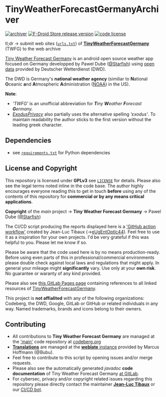 # TinyWeatherForecastGermanyArchiver

[![archiver](https://img.shields.io/github/workflow/status/tinyweatherforecastgermanygroup/TinyWeatherForecastGermanyArchiver/archiver?label=archiver%20workflow&logo=github&style=for-the-badge)](https://github.com/tinyweatherforecastgermanygroup/TinyWeatherForecastGermanyArchiver/actions/workflows/archiver.yml)  [![F-Droid Store release version](https://img.shields.io/f-droid/v/de.kaffeemitkoffein.tinyweatherforecastgermany?color=%23efbb24&logo=fdroid&style=for-the-badge)](https://f-droid.org/packages/de.kaffeemitkoffein.tinyweatherforecastgermany) [![code license](https://img.shields.io/github/license/twfgcicdbot/TinyWeatherForecastGermanyMirror?style=for-the-badge&logo=github)](https://github.com/twfgcicdbot/TinyWeatherForecastGermanyMirror/blob/master/COPYING) 

tl;dr -> submit web sites ([`urls.txt`](https://github.com/tinyweatherforecastgermanygroup/TinyWeatherForecastGermanyArchiver/blob/53190e46e470222ef3a51c562165ef93ebe3d4b4/urls.txt)) of  [**TinyWeatherForecastGermany**](https://codeberg.org/Starfish/TinyWeatherForecastGermany) (TWFG) to the web archive

[Tiny Weather Forecast Germany](https://tinyweatherforecastgermanygroup.gitlab.io/index/) is an android open source weather app focused on Germany developped by Pawel Dube ([@Starfish](https://codeberg.org/Starfish)) using [open data](https://opendata.dwd.de/) provided by Deutscher Wetterdienst (DWD).

The DWD is Germany's **national weather agency** (similiar to **N**ational **O**ceanic **a**nd **A**tmospheric **A**dministration ([NOAA](https://www.noaa.gov/about-our-agency)) in the US).

**Note**:
* *'TWFG'* is an unofficial abbreviation for ***T**iny **W**eather **F**orecast **G**ermany.*
* *[ExodusPrivacy](https://github.com/Exodus-Privacy)* also partially uses the alternative spelling *'εxodus'*. To maintain readability the author sticks to the first version without the leading greek character.

## Dependencies

* see [`requirements.txt`](https://raw.githubusercontent.com/tinyweatherforecastgermanygroup/TinyWeatherForecastGermanyArchiver/main/requirements.txt) for Python dependencies

## License and Copyright

This repository is licensed under **GPLv3** see [`LICENSE`](https://github.com/tinyweatherforecastgermanygroup/TinyWeatherForecastGermanyArchiver/blob/53190e46e470222ef3a51c562165ef93ebe3d4b4/LICENSE) for details. Please also see the legal terms noted inline in the code base. The author highly encourages everyone reading this to get in touch **before** using any of the contents of this repository for **commercial or by any means critical applications**.

**Copyright** of the *main* project -> **Tiny Weather Forecast Germany** -> Pawel Dube ([@Starfish](https://codeberg.org/Starfish))

The CI/CD script producing the reports displayed here is a ['GitHub action workflow'](https://github.com/tinyweatherforecastgermanygroup/TinyWeatherForecastGermanyArchiver/actions/workflows/archiver.yml) created by Jean-Luc Tibaux (->[eUgEntOptIc44](https://gitlab.com/eUgEntOptIc44)).
Feel free to use it as a inspiration for your own projects. I'd be very grateful if this was helpful to you. Please let me know if so.

Please be aware that the code used here is by no means production-ready. Before using even parts of this in professional/commercial environments please double check against local laws and regulations that might apply. In general your mileage might **significantly** vary. Use only at your **own risk**. No guarantee or waranty of any kind provided.

Please also see [this GitLab Pages page](https://tinyweatherforecastgermanygroup.gitlab.io/index/) containing references to all linked resources of [TinyWeatherForecastGermany](https://tinyweatherforecastgermanygroup.gitlab.io/index/).

This project is **not affialited** with any of the following organizations: Codeberg, the DWD, Google, GitLab or GitHub or related individuals in any way. Named trademarks, brands and icons belong to their owners.

## Contributing

* All contributions to **Tiny Weather Forecast Germany** are managed at the ['main'](https://codeberg.org/Starfish/TinyWeatherForecastGermany) code repository at [codeberg.org](https://codeberg.org/Starfish/TinyWeatherForecastGermany)
* [**Translations**](https://weblate.bubu1.eu/engage/tiny-weather-forecast-germany/) are managed at the [**weblate** instance](https://weblate.bubu1.eu/projects/tiny-weather-forecast-germany/) provided by Marcus Hoffmann (@Bubu). 
* Feel free to contribute to this script by opening issues and/or merge requests.
* Please also see the automatically generated *javadoc* **code documentation** of Tiny Weather Forecast Germany [at GitLab](https://gitlab.com/tinyweatherforecastgermanygroup/twfg-javadoc).
* For cybersec, privacy and/or copyright related issues regarding this repository please directly contact the maintainer [**Jean-Luc Tibaux**](https://codeberg.org/eUgEntOptIc44) or our [CI/CD bot](https://github.com/twfgcicdbot).
